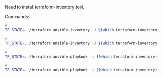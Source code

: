 Need to install terraform-inventory tool.

Commands:
```sh
# 
TF_STATE=../terraform ansible-inventory -i $(which terraform-inventory) --graph

# 
TF_STATE=../terraform ansible-inventory -i $(which terraform-inventory) --list

#
TF_STATE=../terraform ansible-playbook -i $(which terraform-inventory) ./ping.yml

#
TF_STATE=../terraform ansible-playbook -i $(which terraform-inventory) ./site.yml
```